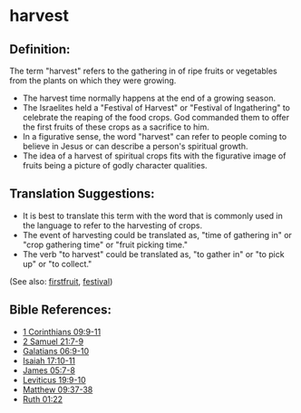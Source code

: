 # harvest #

## Definition: ##

The term "harvest" refers to the gathering in of ripe fruits or vegetables from the plants on which they were growing.

* The harvest time normally happens at the end of a growing season.
* The Israelites held a "Festival of Harvest" or "Festival of Ingathering" to celebrate the reaping of the food crops. God commanded them to offer the first fruits of these crops as a sacrifice to him.
* In a figurative sense, the word "harvest" can refer to people coming to believe in Jesus or can describe a person's spiritual growth.
* The idea of a harvest of spiritual crops fits with the figurative image of fruits being a picture of godly character qualities.

## Translation Suggestions: ##

* It is best to translate this term with the word that is commonly used in the language to refer to the harvesting of crops.
* The event of harvesting could be translated as, "time of gathering in" or "crop gathering time" or "fruit picking time."
* The verb "to harvest" could be translated as, "to gather in" or "to pick up" or "to collect."

(See also: [firstfruit](../kt/firstfruit.md), [festival](../other/festival.md))

## Bible References: ##

* [1 Corinthians 09:9-11](https://door43.org/en/bible/notes/1co/09/09)
* [2 Samuel 21:7-9](https://door43.org/en/bible/notes/2sa/21/07)
* [Galatians 06:9-10](https://door43.org/en/bible/notes/gal/06/09)
* [Isaiah 17:10-11](https://door43.org/en/bible/notes/isa/17/10)
* [James 05:7-8](https://door43.org/en/bible/notes/jas/05/07)
* [Leviticus 19:9-10](https://door43.org/en/bible/notes/lev/19/09)
* [Matthew 09:37-38](https://door43.org/en/bible/notes/mat/09/37)
* [Ruth 01:22](https://door43.org/en/bible/notes/rut/01/22)

